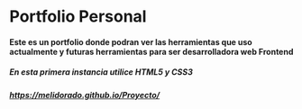 # Portfolio Personal

#### Este es un portfolio donde podran ver las herramientas que uso actualmente y futuras herramientas para ser desarrolladora web Frontend

##### En esta primera instancia utilice HTML5 y CSS3

##### https://melidorado.github.io/Proyecto/

